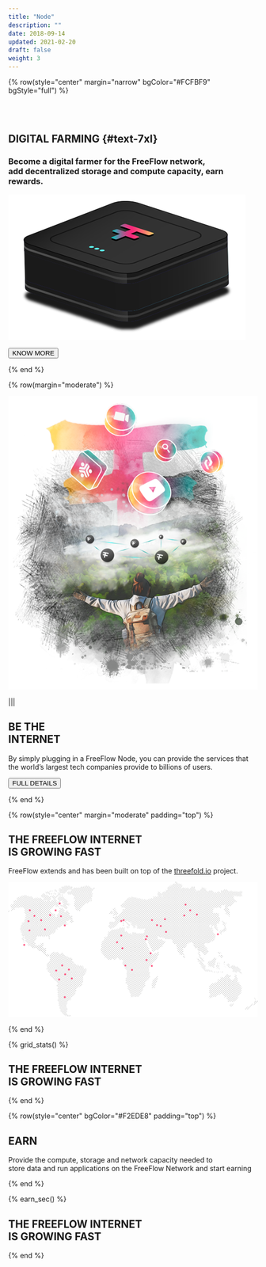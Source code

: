 ```yaml
---
title: "Node"
description: ""
date: 2018-09-14
updated: 2021-02-20
draft: false
weight: 3
---
```


<!-- section 1 (header) -->

{% row(style="center" margin="narrow" bgColor="#FCFBF9" bgStyle="full") %}

<div class="container mx-auto">

<br>

<br>

## DIGITAL FARMING {#text-7xl}

### Become a digital farmer for the FreeFlow network, <br>add decentralized storage and compute capacity, earn rewards. 

![FF Logo](nodify_small.png#mx-auto)

<button onclick="window.open('https://manual.grid.tf/intro/grid3_howitworks.html#3nodes-unleashing-the-power-of-raw-capacity', '_blank')">KNOW MORE</button>

</div>

{% end %}



<!-- section 2 (BE THE INTERNET) -->

<div class="myColor">
<div class="container mx-auto">

{% row(margin="moderate") %}

![FreeFlow Life](be_the-internet.png#mx-auto)

|||

## BE THE <br> INTERNET

By simply plugging in a FreeFlow Node, you can provide the services that the world’s largest tech companies provide to billions of users. 


<button onclick="window.open('https://manual.grid.tf/farmers/farmers.html', '_blank')">FULL DETAILS</button>

{% end %}

</div>
</div>


<!-- section 3  -->

<div class="myColor6">
<div class="container mx-auto">

{% row(style="center" margin="moderate" padding="top") %}

## THE FREEFLOW INTERNET <br> IS GROWING FAST

FreeFlow extends and has been built on top of the [threefold.io](http://www.threefold.io) project.

![FreeFlow map](map.png#mx-auto)

{% end %}

{% grid_stats() %}

## THE FREEFLOW INTERNET <br> IS GROWING FAST

{% end %}

</div>
</div>


<!-- section 4  -->

{% row(style="center" bgColor="#F2EDE8" padding="top") %}

## EARN

Provide the compute, storage and network capacity needed to <br />store data and run applications on the FreeFlow Network and start earning

{% end %}

{% earn_sec() %}
## THE FREEFLOW INTERNET <br> IS GROWING FAST

{% end %}




